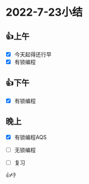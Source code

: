 # 2022-7-23小结

## 👍上午

- [x] 今天起得还行早
- [x] 有锁编程

## 👍下午

- [x] 有锁编程

## 晚上

- [x] 有锁编程AQS
- [ ] 无锁编程
- [ ] 复习





👍👎